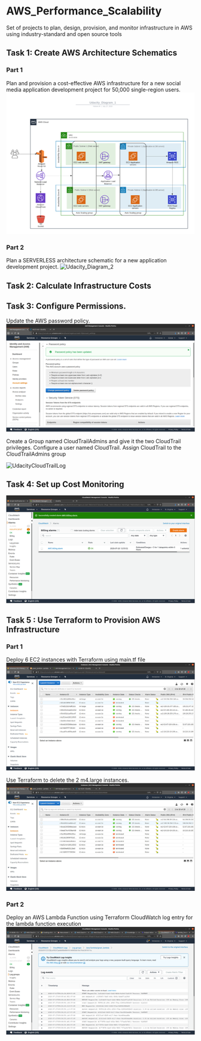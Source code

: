 # AWS_Performance_Scalability
Set of projects to plan, design, provision, and monitor infrastructure in AWS using industry-standard and open source tools

## Task 1: Create AWS Architecture Schematics
### Part 1
Plan and provision a cost-effective AWS infrastructure for a new social media application development project for 50,000 single-region users. 
![Udacity_Diagram_1](Task1/Udacity_Diagram_1.png)
### Part 2
Plan a SERVERLESS architecture schematic for a new application development project. 
![Udacity_Diagram_2](Task3/Udacity_Diagram_2.png)

## Task 2: Calculate Infrastructure Costs

## Task 3: Configure Permissions.
Update the AWS password policy.
![udacity_password_policy](Task3/udacity_password_policy.png)

Create a Group named CloudTrailAdmins and give it the two CloudTrail privileges.
Configure a user named CloudTrail. Assign CloudTrail to the CloudTrailAdmins group

![UdacityCloudTrailLog](Task3/UdacityCloudTrailLog.png)

## Task 4: Set up Cost Monitoring
![CloudWatch_alarm](Task4/CloudWatch_alarm.png)

## Task 5 : Use Terraform to Provision AWS Infrastructure
### Part 1
Deploy 6 EC2 instances with Terraform using main.tf file
![Terraform_1_1](Task5/Exercise_1/Terraform_1_1.png)

Use Terraform to delete the 2 m4.large instances.
![Terraform_1_2](Task5/Exercise_1/Terraform_1_2.png)

### Part 2
Deploy an AWS Lambda Function using Terraform
CloudWatch log entry for the lambda function execution
![Terraform_2_3](Task5/Exercise_2/Terraform_2_3.png)
